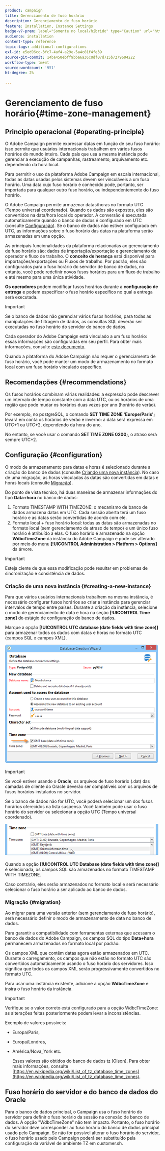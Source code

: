 ```yaml
---
product: campaign
title: Gerenciamento de fuso horário
description: Gerenciamento de fuso horário
feature: Installation, Instance Settings
badge-v7-prem: label="Somente no local/híbrido" type="Caution" url="https://experienceleague.adobe.com/docs/campaign-classic/using/installing-campaign-classic/architecture-and-hosting-models/hosting-models-lp/hosting-models.html?lang=pt-BR" tooltip="Aplica-se somente a implantações locais e híbridas"
audience: installation
content-type: reference
topic-tags: additional-configurations
exl-id: e5ed96cc-3fc7-4af4-a29e-5a4c81f4fe39
source-git-commit: 14ba450ebff9bba6a36c0df07d715b7279604222
workflow-type: tm+mt
source-wordcount: '951'
ht-degree: 2%

---
```


# Gerenciamento de fuso horário{#time-zone-management}



## Princípio operacional {#operating-principle}

O Adobe Campaign permite expressar datas em função de seu fuso horário: isso permite que usuários internacionais trabalhem em vários fusos horários do mundo inteiro. Cada país que usa a mesma instância pode gerenciar a execução de campanhas, rastreamento, arquivamento etc. dependendo da hora local.

Para permitir o uso da plataforma Adobe Campaign em escala internacional, todas as datas usadas pelos sistemas devem ser vinculáveis a um fuso horário. Uma data cujo fuso horário é conhecido pode, portanto, ser importada para qualquer outro fuso horário, ou independentemente do fuso horário.

O Adobe Campaign permite armazenar datas/horas no formato UTC (Tempo universal coordenado). Quando os dados são expostos, eles são convertidos na data/hora local do operador. A conversão é executada automaticamente quando o banco de dados é configurado em UTC (consulte [Configuração](#configuration)). Se o banco de dados não estiver configurado em UTC, as informações sobre o fuso horário das datas na plataforma serão armazenadas em uma opção.

As principais funcionalidades da plataforma relacionadas ao gerenciamento de fuso horário são: dados de importação/exportação e gerenciamento de operador e fluxo de trabalho. O **conceito de herança** está disponível para importações/exportações ou Fluxos de trabalho. Por padrão, eles são configurados para o fuso horário do servidor de banco de dados, no entanto, você pode redefinir novos fusos horários para um fluxo de trabalho e até mesmo para uma única atividade.

**Os operadores** podem modificar fusos horários durante a **configuração de entrega** e podem especificar o fuso horário específico no qual a entrega será executada.

>[!IMPORTANT]
>
>Se o banco de dados não gerenciar vários fusos horários, para todas as manipulações de filtragem de dados, as consultas SQL deverão ser executadas no fuso horário do servidor de banco de dados.

Cada operador do Adobe Campaign está vinculado a um fuso horário: essas informações são configuradas em seu perfil. Para obter mais informações, consulte [este documento](../../platform/using/access-management.md).

Quando a plataforma do Adobe Campaign não requer o gerenciamento de fuso horário, você pode manter um modo de armazenamento no formato local com um fuso horário vinculado específico.

## Recomendações {#recommendations}

Os fusos horários combinam várias realidades: a expressão pode descrever um intervalo de tempo constante com a data UTC, ou os horários de uma região que pode mudar os horários duas vezes por ano (horário de verão).

Por exemplo, no postgreSQL, o comando **SET TIME ZONE &#39;Europe/Paris&#39;;** levará em conta os horários de verão e inverno: a data será expressa em UTC+1 ou UTC+2, dependendo da hora do ano.

No entanto, se você usar o comando **SET TIME ZONE 0200;**, o atraso será sempre UTC+2.

## Configuração {#configuration}

O modo de armazenamento para datas e horas é selecionado durante a criação do banco de dados (consulte [Criando uma nova instância](#creating-a-new-instance)). No caso de uma migração, as horas vinculadas às datas são convertidas em datas e horas locais (consulte [Migração](#migration)).

Do ponto de vista técnico, há duas maneiras de armazenar informações do tipo **Data+hora** no banco de dados:

1. Formato TIMESTAMP WITH TIMEZONE: o mecanismo de banco de dados armazena datas em UTC. Cada sessão aberta terá um fuso horário e as datas serão convertidas de acordo com ele.
1. Formato local + fuso horário local: todas as datas são armazenadas no formato local (sem gerenciamento de atraso de tempo) e um único fuso horário é atribuído a elas. O fuso horário é armazenado na opção **WdbcTimeZone** da instância do Adobe Campaign e pode ser alterado por meio do menu **[!UICONTROL Administration > Platform > Options]** da árvore.

>[!IMPORTANT]
>
>Esteja ciente de que essa modificação pode resultar em problemas de sincronização e consistência de dados.

### Criação de uma nova instância {#creating-a-new-instance}

Para que vários usuários internacionais trabalhem na mesma instância, é necessário configurar fusos horários ao criar a instância para gerenciar intervalos de tempo entre países. Durante a criação da instância, selecione o modo de gerenciamento de data e hora na seção **[!UICONTROL Time zone]** do estágio de configuração do banco de dados.

Marque a opção **[!UICONTROL UTC database (date fields with time zone)]** para armazenar todos os dados com datas e horas no formato UTC (campos SQL e campos XML).

![](assets/install_wz_select_utc_option.png)

>[!IMPORTANT]
>
>Se você estiver usando o **Oracle**, os arquivos de fuso horário (.dat) das camadas de cliente do Oracle deverão ser compatíveis com os arquivos de fusos horários instalados no servidor.

Se o banco de dados não for UTC, você poderá selecionar um dos fusos horários oferecidos na lista suspensa. Você também pode usar o fuso horário do servidor ou selecionar a opção UTC (Tempo universal coordenado).

![](assets/install_wz_unselect_utc_option.png)

Quando a opção **[!UICONTROL UTC Database (date fields with time zone)]** é selecionada, os campos SQL são armazenados no formato TIMESTAMP WITH TIMEZONE.

Caso contrário, eles serão armazenados no formato local e será necessário selecionar o fuso horário a ser aplicado ao banco de dados.

### Migração {#migration}

Ao migrar para uma versão anterior (sem gerenciamento de fuso horário), será necessário definir o modo de armazenamento de data no banco de dados.

Para garantir a compatibilidade com ferramentas externas que acessam o banco de dados do Adobe Campaign, os campos SQL do tipo **Data+hora** permanecem armazenados no formato local por padrão.

Os campos XML que contêm datas agora estão armazenados em UTC. Durante o carregamento, os campos que não estão no formato UTC são convertidos automaticamente usando o fuso horário dos servidores. Isso significa que todos os campos XML serão progressivamente convertidos no formato UTC.

Para usar uma instância existente, adicione a opção **WdbcTimeZone** e insira o fuso horário da instância.

>[!IMPORTANT]
>
>Verifique se o valor correto está configurado para a opção WdbcTimeZone: as alterações feitas posteriormente podem levar a inconsistências.

Exemplo de valores possíveis:

* Europa/Paris,
* Europa/Londres,
* América/Nova_York etc.

  Esses valores são obtidos do banco de dados tz (Olson). Para obter mais informações, consulte [https://en.wikipedia.org/wiki/List_of_tz_database_time_zones](https://en.wikipedia.org/wiki/List_of_tz_database_time_zones).

## Fuso horário do servidor e do banco de dados do Oracle

Para o banco de dados principal, o Campaign usa o fuso horário do servidor para definir o fuso horário da sessão na conexão de banco de dados. A opção &quot;WdbcTimeZone&quot; não tem impacto. Portanto, o fuso horário do servidor deve corresponder ao fuso horário do banco de dados principal usado pelo Campaign. Se não for possível alterar o fuso horário do servidor, o fuso horário usado pelo Campaign poderá ser substituído pela configuração da variável de ambiente TZ em customer.sh.